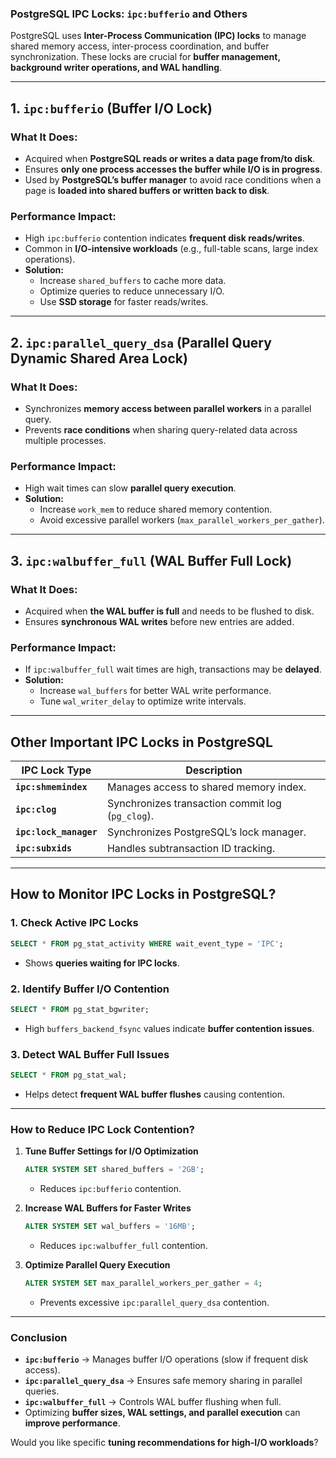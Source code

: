 ### **PostgreSQL IPC Locks: `ipc:bufferio` and Others**  
PostgreSQL uses **Inter-Process Communication (IPC) locks** to manage shared memory access, inter-process coordination, and buffer synchronization. These locks are crucial for **buffer management, background writer operations, and WAL handling**.

---

## **1. `ipc:bufferio` (Buffer I/O Lock)**
### **What It Does:**  
- Acquired when **PostgreSQL reads or writes a data page from/to disk**.  
- Ensures **only one process accesses the buffer while I/O is in progress**.  
- Used by **PostgreSQL’s buffer manager** to avoid race conditions when a page is **loaded into shared buffers or written back to disk**.  

### **Performance Impact:**  
- High `ipc:bufferio` contention indicates **frequent disk reads/writes**.  
- Common in **I/O-intensive workloads** (e.g., full-table scans, large index operations).  
- **Solution:**
  - Increase `shared_buffers` to cache more data.
  - Optimize queries to reduce unnecessary I/O.
  - Use **SSD storage** for faster reads/writes.

---

## **2. `ipc:parallel_query_dsa` (Parallel Query Dynamic Shared Area Lock)**
### **What It Does:**  
- Synchronizes **memory access between parallel workers** in a parallel query.  
- Prevents **race conditions** when sharing query-related data across multiple processes.  

### **Performance Impact:**  
- High wait times can slow **parallel query execution**.  
- **Solution:**  
  - Increase `work_mem` to reduce shared memory contention.
  - Avoid excessive parallel workers (`max_parallel_workers_per_gather`).

---

## **3. `ipc:walbuffer_full` (WAL Buffer Full Lock)**
### **What It Does:**  
- Acquired when **the WAL buffer is full** and needs to be flushed to disk.  
- Ensures **synchronous WAL writes** before new entries are added.  

### **Performance Impact:**  
- If `ipc:walbuffer_full` wait times are high, transactions may be **delayed**.  
- **Solution:**  
  - Increase `wal_buffers` for better WAL write performance.
  - Tune `wal_writer_delay` to optimize write intervals.

---

## **Other Important IPC Locks in PostgreSQL**
| **IPC Lock Type**         | **Description** |
|---------------------------|----------------|
| **`ipc:shmemindex`**      | Manages access to shared memory index. |
| **`ipc:clog`**            | Synchronizes transaction commit log (`pg_clog`). |
| **`ipc:lock_manager`**    | Synchronizes PostgreSQL’s lock manager. |
| **`ipc:subxids`**         | Handles subtransaction ID tracking. |

---

## **How to Monitor IPC Locks in PostgreSQL?**
### **1. Check Active IPC Locks**
```sql
SELECT * FROM pg_stat_activity WHERE wait_event_type = 'IPC';
```
- Shows **queries waiting for IPC locks**.

### **2. Identify Buffer I/O Contention**
```sql
SELECT * FROM pg_stat_bgwriter;
```
- High `buffers_backend_fsync` values indicate **buffer contention issues**.

### **3. Detect WAL Buffer Full Issues**
```sql
SELECT * FROM pg_stat_wal;
```
- Helps detect **frequent WAL buffer flushes** causing contention.

---

### **How to Reduce IPC Lock Contention?**
1. **Tune Buffer Settings for I/O Optimization**
   ```sql
   ALTER SYSTEM SET shared_buffers = '2GB';
   ```
   - Reduces `ipc:bufferio` contention.

2. **Increase WAL Buffers for Faster Writes**
   ```sql
   ALTER SYSTEM SET wal_buffers = '16MB';
   ```
   - Reduces `ipc:walbuffer_full` contention.

3. **Optimize Parallel Query Execution**
   ```sql
   ALTER SYSTEM SET max_parallel_workers_per_gather = 4;
   ```
   - Prevents excessive `ipc:parallel_query_dsa` contention.

---

### **Conclusion**
- **`ipc:bufferio`** → Manages buffer I/O operations (slow if frequent disk access).  
- **`ipc:parallel_query_dsa`** → Ensures safe memory sharing in parallel queries.  
- **`ipc:walbuffer_full`** → Controls WAL buffer flushing when full.  
- Optimizing **buffer sizes, WAL settings, and parallel execution** can **improve performance**.  

Would you like specific **tuning recommendations for high-I/O workloads**?